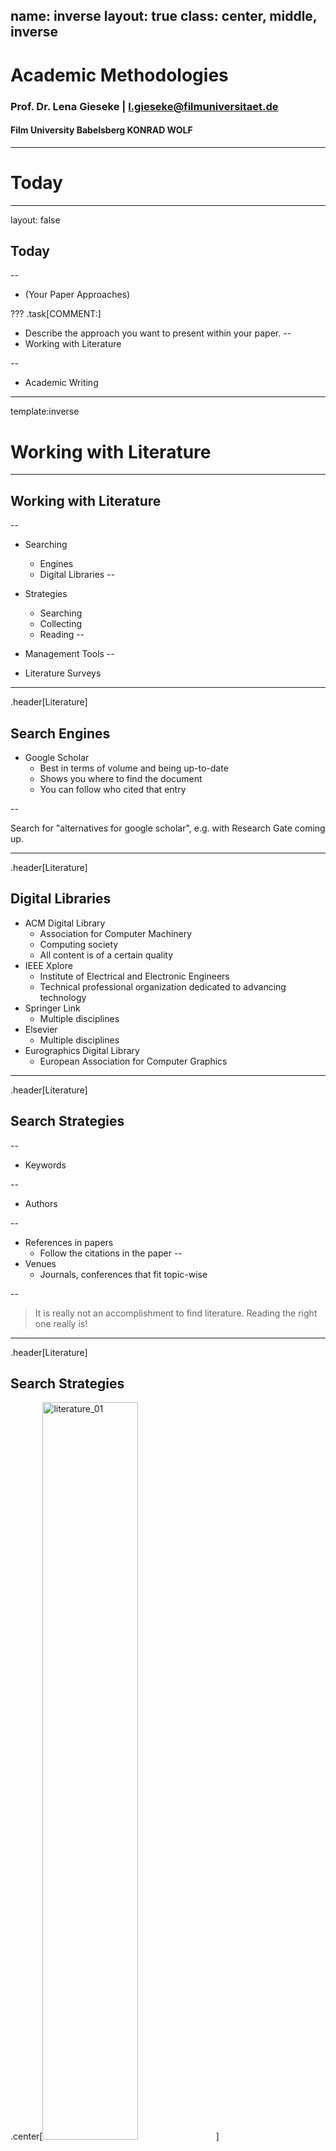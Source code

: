 name: inverse
layout: true
class: center, middle, inverse
---


# Academic Methodologies

### Prof. Dr. Lena Gieseke | l.gieseke@filmuniversitaet.de  

#### Film University Babelsberg KONRAD WOLF


---
# Today

---
layout: false

## Today

--
* (Your Paper Approaches)

???
.task[COMMENT:]  

* Describe the approach you want to present within your paper.
--
* Working with Literature

--
* Academic Writing


---
template:inverse

# Working with Literature

---
## Working with Literature

--
* Searching
    * Engines
    * Digital Libraries
--
* Strategies
    * Searching
    * Collecting
    * Reading
--
* Management Tools
--

* Literature Surveys

---
.header[Literature]

## Search Engines

* Google Scholar
    * Best in terms of volume and being up-to-date
    * Shows you where to find the document
    * You can follow who cited that entry

--

Search for "alternatives for google scholar", e.g. with Research Gate coming up.

---
.header[Literature]

## Digital Libraries

* ACM Digital Library
    * Association for Computer Machinery
    * Computing society
    * All content is of a certain quality
* IEEE Xplore
    * Institute of Electrical and Electronic Engineers 
    * Technical professional organization dedicated to advancing technology
* Springer Link
    * Multiple disciplines
* Elsevier
    * Multiple disciplines
* Eurographics Digital Library
    * European Association for Computer Graphics


---
.header[Literature]

## Search Strategies

--
* Keywords

--
* Authors

--
* References in papers
    * Follow the citations in the paper
--
* Venues
    * Journals, conferences that fit topic-wise

--
> It is really not an accomplishment to find literature. Reading the right one really is!

---
.header[Literature]

## Search Strategies

.center[<img src="../02_scripts/img/08/literature_01.jpg" alt="literature_01" style="width:55%;">]
  
[[theshirtlist]](https://www.theshirtlist.com/down-the-rabbit-hole-t-shirt-2/)

---
.header[Literature]

## Collection Strategies

--

* Set yourself a time frame

--
* Decide on the type of search, e.g.
    * broad vs. deep?
    * with certain keyword(s)
--
* Be disciplined with the search

--
* Have a setup 
    * Which papers to save?
    * How, where and under which name to save papers?
    * How to come back to the paper (assign a prioritization?!)?

???
.task[COMMENT:]  

* Set yourself a time frame, otherwise hours over hours might just pass by.
* Decide on the type of serach you want to do: narrow vs. broad. What is it you want to archive with this search? Get an overview? Get specific related work for an algorithm?
* For a more narrow search, be disciplined about staying on track of certain keywords, for example.
* Maybe decide on a number of papers you want to save, which should be connected to the actual time you have to read them.
* Have a setup ready that decides
    * how to decide which papers to save,
    * how (pdf vs. online link?), where and under which name to save papers,
        * E.g. I save paper as `firstauthorlastname_year_firstlettersofthefirstthreewordsofthetitle.pdf`, such as `wong_1998_cgf.pdf`
    * wether to give them directly a prioritization on what to read next, and
    * how to make sure that you come back to these papers and actually read them.

---
.header[Literature]

## Collection Strategies

--
* Read the title

--
* Read the abstract

--
* Look for a list of contributions and if found read them

--
* Look at the figures one by one and read their captions

--
* Look at additional materials such as a project page or supplemental videos

--

> The more decisions you make about the paper right away, the more time you save later on.

???
.task[COMMENT:]  

* The more decisions you make about the paper right away (whether to save, read, read first, tags,... ?), the more time you save later on, when you have to once again remember what the paper was about and whether you should read it.

---
.header[Literature]

## Reading Strategies

Ideally, you should have a system, which tells you which paper to read next.  
  
For this also reading lists in a literature management tools can be helpful.


???
.task[COMMENT:]  

* Reading many papers makes you a better researcher
* Also across topics

---
.header[Literature]

## Reading Strategies

Read with intention

--
* *Why are you reading this paper?*

--
* *What is it that you want to know and gain from reading this paper?*

---
.header[Literature]

## Reading Strategies



???
.task[COMMENT:]  

* Homework readings

--


There are several "reading methods" out there, for example the PQ4R method:

--

* **P**review
    * Overview, scanning
* **Q**uestions
    * What do you want to know from the paper?
* **R**ead
* **R**eflect
    * Reflect arguments, are there counter arguments?
* **R**ecite
    * Be able to summarize content in your own words.
* **R**eview
    * Critical questioning of content.

---
.header[Literature]

## Literature Survey

--

A literature survey is a systematic and comprehensive reflection of the present state of a specific research topic.  
  
Contributions can be

???
.task[COMMENT:]  

* They investigate what is known and what open questions there still are. They do so on the basis of the currently available literature, e.g. other papers. A STAR is a [meta analysis](https://en.wikipedia.org/wiki/Meta-analysis) of a research topic and you could also consider it a specific type of case study (with the papers as cases). 

--

* Timeline
* Terminology
* Classification(s)
* Taxonomy
* Comparisons


???
.task[COMMENT:]  

* A STAR usually goes far beyond a simple collection and summary of the topic and its related work. The most common contributions of STAR papers are a timeline, the development of a common terminology, a classification (usually as a table), a [taxonomy](https://en.wikipedia.org/wiki/Taxonomy_(general)) (usually as a tree) and a comparison based on certain features. But you will see different approaches. 
* To write a STAR you should start with the topic and some ideas what your contributions should be. Based on these you define a search strategy (rigor, completeness) and a scope (criteria for inclusion and exclusion). Both should be discussed in the paper.


---
template:inverse

# Academic Writing

---
## Academic Writing

.center[<img src="../02_scripts/img/09/writing_16.png" alt="writing_16" style="width:66%;">  
[[imgur]](https://imgur.com/gallery/ex4PAUZ)]





---
## Academic Writing

There are many different reasons to write.  
  
--
  
Academic writing aims at presenting novel and relevant research **as clearly as possible**.

--
* Text itself is the research (humanities)

--
* Text is reporting the research results (sciences)

---
template:inverse

## How To Start Writing

---
## How To Start Writing

It is tremendously helpful to establish for yourself a routine that gets you into the flow of writing. 


???
.task[COMMENT:]  

* Writing can feel like a daunting task, but if you break it down it will appear more manageable. 

--
Writer’s block can be caused by

--
* Distraction

--
* Too many ideas at the same time

--
* Not knowing what you want to say
* Half-formed ideas
* Missing knowledge

--
* Problem of expressions, not being firm in the language

--
* Not knowing what comes next

--
* Intimidation of the task

--

Most of these causes will vanish with **having a plan**!  

???
.task[COMMENT:]  

* As writing is all about getting into a *flow* of writing it is important to be in the right state of mind. Usually I will start with setting a time for how long I am going to write and with blocking all distractions such as emails for that time period. And with blocking, I mean literally blocking. For that I am using the [Focus app](https://heyfocus.com/?utm_source=focus_about) (there are countless similar tools), which prevents the opening of certain apps and websites for the defined time. This helps me to stick to the task and not to give up with the writing if it doesn't go as planned. Also, I personally like to start with having a quite detailed plan about what I am going to write. I define which part I am going to work on and what I hope to finish in that session. Then I will develop bullet points for each sections, which I try to make as detailed as possible. My goal is here *to separate the task of knowing what to write from the actual writing*! Bullet points are much easier to come up with and to structure than continuous text. 

--

> The goal is to separate the task of knowing what to write from the actual writing.

---
## How To Start Writing


### *Find your process!*

???
.task[COMMENT:]  
* If I am completely stuck and even coming up with structured bullet points feels scary to me, I will start with a e.g. 20 min session to just write down what ever comes to my mind in regard to the tasks, be it text, bullet points, or jibberish. During that session, I try not to go back to anything that I have already written but let it be in which ever form and just continue to get something onto the page. Afterwards I go over everything I wrote and either distill bullet points from it or even already actual text. Of course this approach is quite time intensive. Also, it depends on your way af thinking and writing capabilities. I have met plenty of people that can produce beautiful, coherent text on the first go, starting with an empty page and not doing a detour over bullet points. I am not one of them. But the more I write, the more I am getting there.

The above is just my process and e.g. such an iterative approach might not fit you. I would like to encourage you to figure out your process! You do this ideally before you have to crunch out writings under a tight deadline.

---
## How To Start Writing

In regard to specifically writing a paper, I recommend the following steps:

--
* (List your contributions)

--
* Define a leitmotif and a story

--
* Prepare an outline of the paper
    * Section and subsection headings
    * A few sentences about each (sub-) section
    * Plan figures, figure placeholders


???
.task[COMMENT:]  

* Do this very, very early
* This also sets your brain in motion to think about the topics

--
  
Start the writing with the most concrete parts, e.g. what you did, results..

--
  
...end with the more abstract parts, e.g. the discussion, outlook, abstract.


???
.task[COMMENT:]  

* Then start the writing with the most concrete parts about aspects you know well, e.g. your methodology, description of your steps, or your results. 
* These are usually the sections, which are easiest to write because you know exactly what to write. The more abstract parts, such as the discussion, the outlook and the abstract you should write last as with them you generate new content beyond the communication of your practical project.
* Now let's dive into what makes a paper a paper.

---
template:inverse

## The Leitmotif

---
## The Leitmotif

You can understand the leitmotif as guide for building a *narrative flow*.

--
* Here is a problem

--
* It is an interesting problem

--
* It is an unsolved problem

--
* Here is my idea

--
* My idea works

--

You are telling the story about your idea, everything in the paper must serve the storyline.

???
.task[COMMENT:]  

* You want to infect the mind of your reader with your idea and for that you need to come up with *this one shiny idea*, which can be different from the contributions. Make sure the reader knows what the idea is and make the reader care about your idea, e.g. by clearly pointing out that the paper will generate a *reusable insight*, which will be useful to the reader. Try to give the readers something they didn’t have before. 

---
template:inverse

## Paper Sections

---
## Paper Sections

Any academic writing follows overall this structure:

.center[<img src="../02_scripts/img/09/writing_17a.png" alt="name" style="width:70%;">]
[[derntl]](http://dbis.rwth-aachen.de/~derntl/papers/misc/paperwriting.pdf)



---
## Paper Sections

The structure of a paper is as follows:

--
* Title

--
* Teaser Image if possible

--
* Abstract

--
* Introduction

--
* Related Work

--
* Main Content
    * Algorithm, Setup, Study, etc.
    * Results
    * Evaluation
    * Discussion
--
* Future Work

--
* Conclusion

--
* Acknowledgements


???
.task[COMMENT:]  

* In the context of computer science almost all paper follow the same structure, with minor differences in the structure of subsections and in the specific section titles.

---
## Paper Sections

Furthermore, a paper has actually somewhat of a fractal structure:

* The document has an introduction, body, conclusion
    * A section has an introduction, body, conclusion
        * A subsection has an introduction, body, conclusion
            * A paragraph has an introduction, body, conclusion


???
.task[COMMENT:]  

*  (and we do love fractals...). With this I mean that each section, subsection, etc. must follow loosely the above overall structure
* With this fractal structure you make sure that a reader understands your storyline and why that e.g. section is happening. It is a bit like creating a chain, each element must be tried into the previous and the following. To do this gracefully is quite challenging as you also don't want to repeat yourself. But this makes sure that the document flows naturally and is easy to read. As a rule of thumb you can build one paragraph for each thought. Connect paragraphs logically. 

--

Similar to presentations, also add navigation marks to help the reader getting through the whole paper.  
  

---
## Paper Sections


Explain where ever necessary,

* where did we come from,
* where are we now,
* where are we going?

> Where are we in our storyline?

???
.task[COMMENT:]  

* Example: “In the last section we saw a formal definition of X. In this section we will see some examples of X, in preparation for section 3, which will introduce a special case of X, which we will focus on in the rest of the report.”

--

Once again, every section, paragraph, sentence and word should serve a purpose and fit into the story. 
  
--
  
If not, throw it out!



---
template:inverse

# Next

---
# Next

Next we will look into each section individually, citations and also into overall language and writing style.

.center[<img src="../02_scripts/img/09/writing_07.gif" alt="writing_07" style="width:100%;">]
[[phdcomics]](http://www.phdcomics.com/comics/archive.php?comicid=1576)


---
template:inverse

### The End

# 👋🏻
